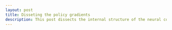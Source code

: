 ```yaml
---
layout: post
title: Disseting the policy gradients
description: This post dissects the internal structure of the neural computation graph of Policy Networks and tries to give an intuition of how neurons tune themselves to take appropriate actions.
---
```

